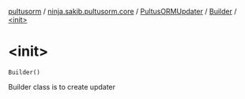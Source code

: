 [pultusorm](../../../index.md) / [ninja.sakib.pultusorm.core](../../index.md) / [PultusORMUpdater](../index.md) / [Builder](index.md) / [&lt;init&gt;](.)

# &lt;init&gt;

`Builder()`

Builder class is to create updater

